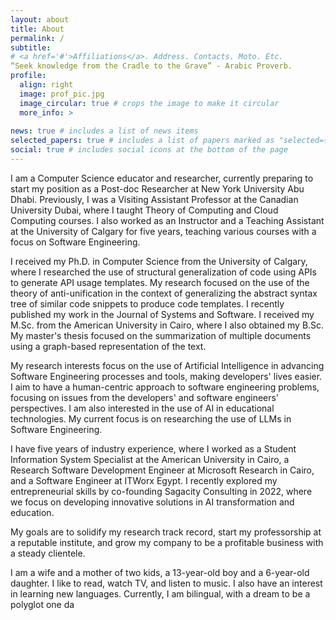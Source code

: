 ```yaml
---
layout: about
title: About
permalink: /
subtitle: 
# <a href='#'>Affiliations</a>. Address. Contacts. Moto. Etc.
“Seek knowledge from the Cradle to the Grave” - Arabic Proverb.
profile:
  align: right
  image: prof_pic.jpg
  image_circular: true # crops the image to make it circular
  more_info: >
    
news: true # includes a list of news items
selected_papers: true # includes a list of papers marked as "selected={true}"
social: true # includes social icons at the bottom of the page
---
```

I am a Computer Science educator and researcher, currently preparing to start my position as a Post-doc Researcher at New York University Abu Dhabi. Previously, I was a Visiting Assistant Professor at the Canadian University Dubai, where I taught Theory of Computing and Cloud Computing courses. I also worked as an Instructor and a Teaching Assistant at the University of Calgary for five years, teaching various courses with a focus on Software Engineering.

I received my Ph.D. in Computer Science from the University of Calgary, where I researched the use of structural generalization of code using APIs to generate API usage templates. My research focused on the use of the theory of anti-unification in the context of generalizing the abstract syntax tree of similar code snippets to produce code templates. I recently published my work in the Journal of Systems and Software. I received my M.Sc. from the American University in Cairo, where I also obtained my B.Sc. My master's thesis focused on the summarization of multiple documents using a graph-based representation of the text.

My research interests focus on the use of Artificial Intelligence in advancing Software Engineering processes and tools, making developers' lives easier. I aim to have a human-centric approach to software engineering problems, focusing on issues from the developers' and software engineers' perspectives. I am also interested in the use of AI in educational technologies. My current focus is on researching the use of LLMs in Software Engineering.

I have five years of industry experience, where I worked as a Student Information System Specialist at the American University in Cairo, a Research Software Development Engineer at Microsoft Research in Cairo, and a Software Engineer at ITWorx Egypt. I recently explored my entrepreneurial skills by co-founding Sagacity Consulting in 2022, where we focus on developing innovative solutions in AI transformation and education.

My goals are to solidify my research track record, start my professorship at a reputable institute, and grow my company to be a profitable business with a steady clientele.

I am a wife and a mother of two kids, a 13-year-old boy and a 6-year-old daughter. I like to read, watch TV, and listen to music. I also have an interest in learning new languages. Currently, I am bilingual, with a dream to be a polyglot one da